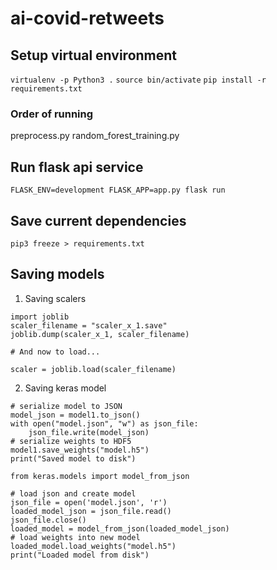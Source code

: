 # ai-covid-retweets

## Setup virtual environment
`virtualenv -p Python3 .`
`source bin/activate`
`pip install -r requirements.txt`

### Order of running
preprocess.py
random_forest_training.py


## Run flask api service
`FLASK_ENV=development FLASK_APP=app.py flask run`

## Save current dependencies
`pip3 freeze > requirements.txt`

## Saving models
1. Saving scalers
```
import joblib
scaler_filename = "scaler_x_1.save"
joblib.dump(scaler_x_1, scaler_filename) 

# And now to load...

scaler = joblib.load(scaler_filename) 
```
2. Saving keras model
```
# serialize model to JSON
model_json = model1.to_json()
with open("model.json", "w") as json_file:
    json_file.write(model_json)
# serialize weights to HDF5
model1.save_weights("model.h5")
print("Saved model to disk")

from keras.models import model_from_json

# load json and create model
json_file = open('model.json', 'r')
loaded_model_json = json_file.read()
json_file.close()
loaded_model = model_from_json(loaded_model_json)
# load weights into new model
loaded_model.load_weights("model.h5")
print("Loaded model from disk")
```